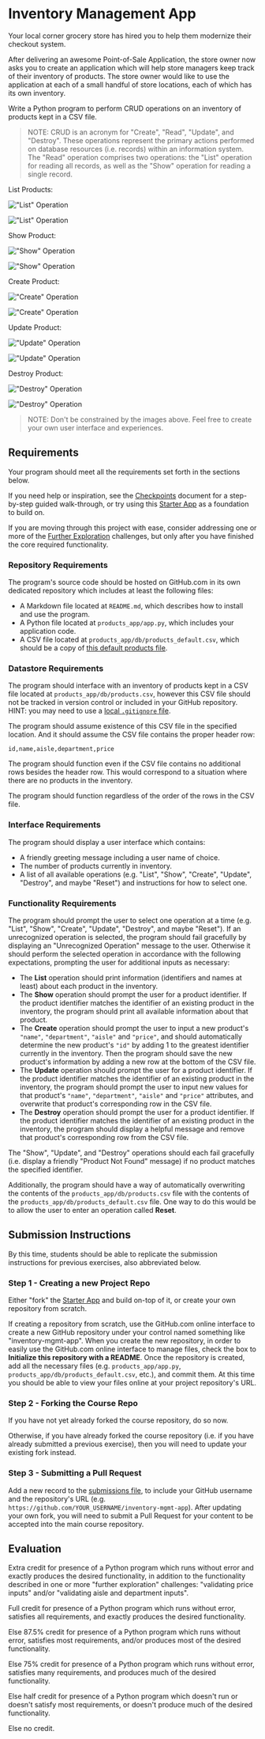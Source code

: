 # Inventory Management App

Your local corner grocery store has hired you to help them modernize their checkout system.

After delivering an awesome Point-of-Sale Application,
the store owner now asks you to create an application
which will help store managers keep track of their inventory of products.
The store owner would like to use the application at each of a small handful of store locations,
each of which has its own inventory.

Write a Python program to perform CRUD operations on an inventory of products kept in a CSV file.

> NOTE: CRUD is an acronym for "Create", "Read", "Update", and "Destroy". These operations represent the primary actions performed on database resources (i.e. records) within an information system. The "Read" operation comprises two operations: the "List" operation for reading all records, as well as the "Show" operation for reading a single record.

List Products:

!["List" Operation](img/list.gif)

!["List" Operation](img/list.png)

Show Product:

!["Show" Operation](img/show.gif)

!["Show" Operation](img/show.png)

Create Product:

!["Create" Operation](img/create.gif)

!["Create" Operation](img/create.png)

Update Product:

!["Update" Operation](img/update.gif)

!["Update" Operation](img/update.png)

Destroy Product:

!["Destroy" Operation](img/destroy.gif)

!["Destroy" Operation](img/destroy.png)

> NOTE: Don't be constrained by the images above. Feel free to create your own user interface and experiences.

## Requirements

Your program should meet all the requirements set forth in the sections below.

If you need help or inspiration, see the [Checkpoints](checkpoints.md) document for a step-by-step guided walk-through,
or try using this [Starter App](https://github.com/prof-rossetti/inventory-mgmt-app-py) as a foundation to build on.

If you are moving through this project with ease,
consider addressing one or more of the [Further Exploration](further.md) challenges,
but only after you have finished the core required functionality.

### Repository Requirements

The program's source code should be hosted on GitHub.com in its own dedicated repository which includes at least the following files:

  + A Markdown file located at `README.md`, which describes how to install and use the program.
  + A Python file located at `products_app/app.py`, which includes your application code.
  + A CSV file located at `products_app/db/products_default.csv`, which should be a copy of [this default products file](https://raw.githubusercontent.com/prof-rossetti/nyu-info-2335-201805/master/projects/inventory-app/products_default.csv).

### Datastore Requirements

The program should interface with an inventory of products kept in a CSV file located at `products_app/db/products.csv`,
however this CSV file should not be tracked in version control or included in your GitHub repository. HINT: you may need to use a [local `.gitignore` file](https://help.github.com/articles/ignoring-files/#create-a-local-gitignore).

The program should assume existence of this CSV file in the specified location.
And it should assume the CSV file contains the proper header row:

    id,name,aisle,department,price

The program should function even if the CSV file contains no additional rows besides the header row.
This would correspond to a situation where there are no products in the inventory.

The program should function regardless of the order of the rows in the CSV file.

### Interface Requirements

The program should display a user interface which contains:

  + A friendly greeting message including a user name of choice.
  + The number of products currently in inventory.
  + A list of all available operations (e.g. "List", "Show", "Create", "Update", "Destroy", and maybe "Reset") and instructions for how to select one.

### Functionality Requirements

The program should prompt the user to select one operation at a time
(e.g. "List", "Show", "Create", "Update", "Destroy", and maybe "Reset").
If an unrecognized operation is selected,
the program should fail gracefully by displaying an "Unrecognized Operation" message to the user.
Otherwise it should perform the selected operation in accordance with the following expectations,
prompting the user for additional inputs as necessary:

  + The **List** operation should print information (identifiers and names at least) about each product in the inventory.
  + The **Show** operation should prompt the user for a product identifier. If the product identifier matches the identifier of an existing product in the inventory, the program should print all available information about that product.
  + The **Create** operation should prompt the user to input a new product's `"name"`, `"department"`, `"aisle"` and `"price"`, and should automatically determine the new product's `"id"` by adding 1 to the greatest identifier currently in the inventory. Then the program should save the new product's information by adding a new row at the bottom of the CSV file.
  + The **Update** operation should prompt the user for a product identifier. If the product identifier matches the identifier of an existing product in the inventory, the program should prompt the user to input new values for that product's `"name"`, `"department"`, `"aisle"` and `"price"` attributes, and overwrite that product's corresponding row in the CSV file.
  + The **Destroy** operation should prompt the user for a product identifier. If the product identifier matches the identifier of an existing product in the inventory, the program should display a helpful message and remove that product's corresponding row from the CSV file.

The "Show", "Update", and "Destroy" operations should each fail gracefully (i.e. display a friendly "Product Not Found" message) if no product matches the specified identifier.

Additionally, the program should have a way of automatically overwriting
the contents of the `products_app/db/products.csv` file with
the contents of the `products_app/db/products_default.csv` file.
One way to do this would be to allow the user to enter an operation called **Reset**.











## Submission Instructions

By this time, students should be able to replicate the submission instructions for previous exercises, also abbreviated below.

### Step 1 - Creating a new Project Repo

Either "fork" the [Starter App](https://github.com/prof-rossetti/inventory-mgmt-app-py) and build on-top of it, or create your own repository from scratch.

If creating a repository from scratch,
use the GitHub.com online interface to create a new GitHub repository under your control
named something like "inventory-mgmt-app".
When you create the new repository, in order to easily use the GitHub.com online interface to manage files,
check the box to **Initialize this repository with a README**.
Once the repository is created, add all the necessary files (e.g. `products_app/app.py`, `products_app/db/products_default.csv`, etc.), and commit them.
At this time you should be able to view your files online at your project repository's URL.

### Step 2 - Forking the Course Repo

If you have not yet already forked the course repository, do so now.

Otherwise, if you have already forked the course repository
(i.e. if you have already submitted a previous exercise),
then you will need to update your existing fork instead.

### Step 3 - Submitting a Pull Request

Add a new record to the [submissions file](submissions.csv),
to include your GitHub username and the repository's URL (e.g. `https://github.com/YOUR_USERNAME/inventory-mgmt-app`).
After updating your own fork, you will need to submit a Pull Request
for your content to be accepted into the main course repository.

## Evaluation

Extra credit for presence of a Python program which runs without error
and exactly produces the desired functionality,
in addition to the functionality described in one or more "further exploration" challenges:
"validating price inputs" and/or "validating aisle and department inputs".

Full credit for presence of a Python program which runs without error,
satisfies all requirements,
and exactly produces the desired functionality.

Else 87.5% credit for presence of a Python program which runs without error,
satisfies most requirements,
and/or produces most of the desired functionality.

Else 75% credit for presence of a Python program which runs without error,
satisfies many requirements,
and produces much of the desired functionality.

Else half credit for presence of a Python program which doesn't run
or doesn't satisfy most requirements,
or doesn't produce much of the desired functionality.

Else no credit.
